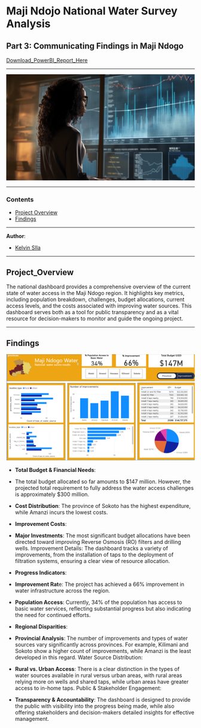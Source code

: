 # Maji Ndojo National Water Survey Analysis
## Part 3: Communicating Findings in Maji Ndogo
[Download_PowerBI_Report_Here](part_3.pbix)
***
![Alt Text](images/image.PNG)

***

### Contents
- [Project Overview](#project_overview)
- [Findings](Findings)

***

**Author**: 
* [Kelvin SIla](https://github.com/ksila01)
***
  
## Project_Overview
The national dashboard provides a comprehensive overview of the current state of water access in the Maji Ndogo region. It highlights key metrics, including population breakdown, challenges, budget allocations, current access levels, and the costs associated with improving water sources. This dashboard serves both as a tool for public transparency and as a vital resource for decision-makers to monitor and guide the ongoing project.

***
## Findings
![Alt Text](images/image1.PNG)
* **Total Budget & Financial Needs**:

* The total budget allocated so far amounts to $147 million. However, the projected total requirement to fully address the water access challenges is approximately $300 million.
* **Cost Distribution**: The province of Sokoto has the highest expenditure, while Amanzi incurs the lowest costs.
* **Improvement Costs**:

* **Major Investments**: The most significant budget allocations have been directed toward improving Reverse Osmosis (RO) filters and drilling wells.
Improvement Details: The dashboard tracks a variety of improvements, from the installation of taps to the deployment of filtration systems, ensuring a clear view of resource allocation.
* **Progress Indicators**:

* **Improvement Rat**e: The project has achieved a 66% improvement in water infrastructure across the region.
* **Population Access**: Currently, 34% of the population has access to basic water services, reflecting substantial progress but also indicating the need for continued efforts.
* **Regional Disparities**:

* **Provincial Analysis**: The number of improvements and types of water sources vary significantly across provinces. For example, Kilimani and Sokoto show a higher count of improvements, while Amanzi is the least developed in this regard.
Water Source Distribution:

* **Rural vs. Urban Access**: There is a clear distinction in the types of water sources available in rural versus urban areas, with rural areas relying more on wells and shared taps, while urban areas have greater access to in-home taps.
Public & Stakeholder Engagement:

* **Transparency & Accountability**: The dashboard is designed to provide the public with visibility into the progress being made, while also offering stakeholders and decision-makers detailed insights for effective management.
